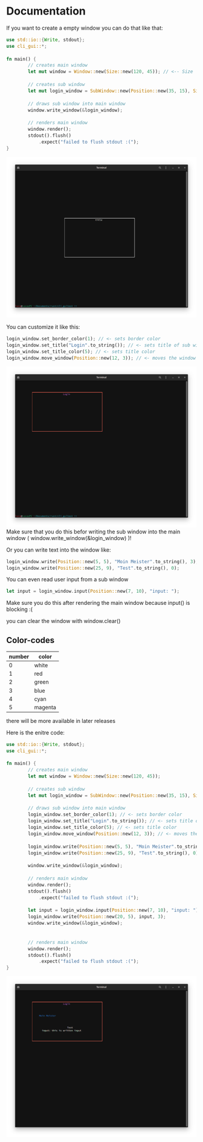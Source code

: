 # Documentation
If you want to create a empty window you can do that like that:

```Rust
use std::io::{Write, stdout};
use cli_gui::*;

fn main() {
        // creates main window
        let mut window = Window::new(Size::new(120, 45)); // <-- Size

        // creates sub window
        let mut login_window = SubWindow::new(Position::new(35, 15), Size::new(50, 15));

        // draws sub window into main window
        window.write_window(&login_window);

        // renders main window
        window.render();
        stdout().flush()
            .expect("failed to flush stdout :(");
}
```
![emptywindow](https://github.com/BrunoWallner/cli_gui/blob/main/pictures/empty_window.png)

You can customize it like this:

```Rust
login_window.set_border_color(1); // <- sets border color
login_window.set_title("Login".to_string()); // <- sets title of sub window
login_window.set_title_color(5); // <- sets title color
login_window.move_window(Position::new(12, 3)); // <- moves the window
```
![customizedwindow](https://github.com/BrunoWallner/cli_gui/blob/main/pictures/customized_window.png)
Make sure that you do this befor writing the sub window into the main window ( window.write_window(&login_window) )!

Or you can write text into the window like:
```Rust
login_window.write(Position::new(5, 5), "Moin Meister".to_string(), 3);
login_window.write(Position::new(25, 9), "Test".to_string(), 0);
```

You can even read user input from a sub window
```Rust
let input = login_window.input(Position::new(7, 10), "input: ");
```

Make sure you do this after rendering the main window because input() is blocking :(

you can clear the window with window.clear()

## Color-codes
number	| color
------	| ------
0	| white
1	| red
2	| green
3	| blue
4	| cyan
5	| magenta

there will be more available in later releases

Here is the enitre code:
```Rust
use std::io::{Write, stdout};
use cli_gui::*;

fn main() {
        // creates main window
        let mut window = Window::new(Size::new(120, 45));

        // creates sub window
        let mut login_window = SubWindow::new(Position::new(35, 15), Size::new(50, 15));

        // draws sub window into main window
        login_window.set_border_color(1); // <- sets border color
        login_window.set_title("Login".to_string()); // <- sets title of sub window
        login_window.set_title_color(5); // <- sets title color
        login_window.move_window(Position::new(12, 3)); // <- moves the window

        login_window.write(Position::new(5, 5), "Moin Meister".to_string(), 3);
        login_window.write(Position::new(25, 9), "Test".to_string(), 0);

        window.write_window(&login_window);

        // renders main window
        window.render();
        stdout().flush()
            .expect("failed to flush stdout :(");

        let input = login_window.input(Position::new(7, 10), "input: ");
        login_window.write(Position::new(20, 5), input, 3);
        window.write_window(&login_window);


        // renders main window
        window.render();
        stdout().flush()
            .expect("failed to flush stdout :(");
}
```
![finalwindow](https://github.com/BrunoWallner/cli_gui/blob/main/pictures/final_window.png)
